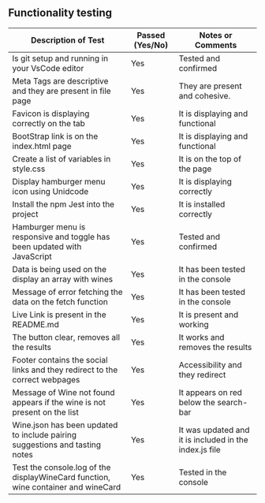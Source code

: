 ## Functionality testing

| **Description of Test**                                           | **Passed (Yes/No)** | **Notes or Comments**                         |
|-------------------------------------------------------------------|---------------------|-----------------------------------------------|
| Is git setup and running in your VsCode editor | Yes | Tested and confirmed|
| Meta Tags are descriptive and they are present in file page | Yes                 | They are present and cohesive.                |
| Favicon is displaying correctly on the tab| Yes                | It is displaying and functional
| BootStrap link is on the index.html page| Yes                | It is displaying and functional
| Create a list of variables in style.css | Yes                | It is on the top of the page|
| Display hamburger menu icon using Unidcode| Yes              | It is displaying correctly|
| Install the npm Jest into the project| Yes                   | It is installed correctly|
| Hamburger menu is responsive and toggle has been updated with JavaScript| Yes | Tested and confirmed|
| Data is being used on the display an array with wines| Yes| It has been tested in the console|
| Message of error fetching the data on the fetch function| Yes| It has been tested in the console|
| Live Link is present in the README.md | Yes                  | It is present and working|
| The button clear, removes all the results| Yes | It works and removes the results|
| Footer contains the social links and they redirect to the correct webpages| Yes| Accessibility and they redirect|
| Message of Wine not found appears if the wine is not present on the list | Yes | It appears on red below the search-bar|
| Wine.json has been updated to include pairing suggestions and tasting notes| Yes | It was updated and it is included in the index.js file|
|Test the console.log of the displayWineCard function, wine container and wineCard| Yes | Tested in the console|



